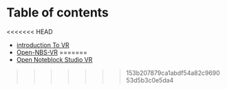 # Table of contents

<<<<<<< HEAD
* [introduction To VR](README.md)
* [Open-NBS-VR](<README2.md>)
=======
* [Open Noteblock Studio VR](README.md)
>>>>>>> 153b207879ca1abdf54a82c969053d5b3c0e5da4
